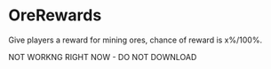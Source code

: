 # OreRewards
Give players a reward for mining ores, chance of reward is x%/100%.

NOT WORKNG RIGHT NOW - DO NOT DOWNLOAD

